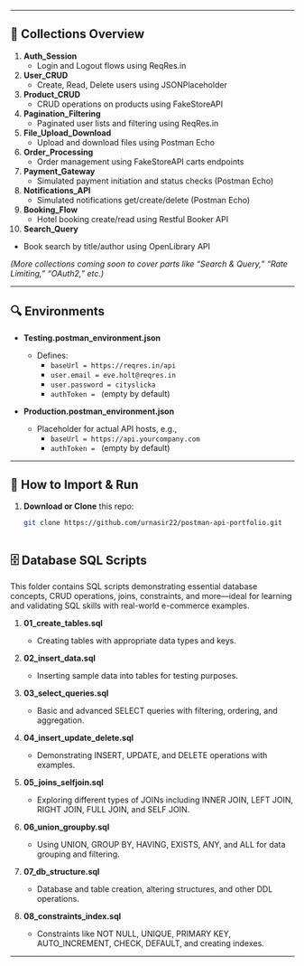 
---

## 🔹 Collections Overview

1. **Auth_Session**  
   - Login and Logout flows using ReqRes.in  
2. **User_CRUD**  
   - Create, Read, Delete users using JSONPlaceholder  
3. **Product_CRUD**  
   - CRUD operations on products using FakeStoreAPI  
4. **Pagination_Filtering**  
   - Paginated user lists and filtering using ReqRes.in  
5. **File_Upload_Download**  
   - Upload and download files using Postman Echo  
6. **Order_Processing**  
   - Order management using FakeStoreAPI carts endpoints  
7. **Payment_Gateway**  
   - Simulated payment initiation and status checks (Postman Echo)  
8. **Notifications_API**  
   - Simulated notifications get/create/delete (Postman Echo)  
9. **Booking_Flow**  
   - Hotel booking create/read using Restful Booker API  
10. **Search_Query**  
   - Book search by title/author using OpenLibrary API  

*(More collections coming soon to cover parts like “Search & Query,” “Rate Limiting,” “OAuth2,” etc.)*

---

## 🔍 Environments

- **Testing.postman_environment.json**  
  - Defines:  
    - `baseUrl = https://reqres.in/api`  
    - `user.email = eve.holt@reqres.in`  
    - `user.password = cityslicka`  
    - `authToken = ` (empty by default)  

- **Production.postman_environment.json**  
  - Placeholder for actual API hosts, e.g.,  
    - `baseUrl = https://api.yourcompany.com`  
    - `authToken = ` (empty by default)

---

## 🚀 How to Import & Run

1. **Download or Clone** this repo:  
   ```bash
   git clone https://github.com/urnasir22/postman-api-portfolio.git



## 🗄️ Database SQL Scripts

This folder contains SQL scripts demonstrating essential database concepts, CRUD operations, joins, constraints, and more—ideal for learning and validating SQL skills with real-world e-commerce examples.

1. **01_create_tables.sql**  
   - Creating tables with appropriate data types and keys.

2. **02_insert_data.sql**  
   - Inserting sample data into tables for testing purposes.

3. **03_select_queries.sql**  
   - Basic and advanced SELECT queries with filtering, ordering, and aggregation.

4. **04_insert_update_delete.sql**  
   - Demonstrating INSERT, UPDATE, and DELETE operations with examples.

5. **05_joins_selfjoin.sql**  
   - Exploring different types of JOINs including INNER JOIN, LEFT JOIN, RIGHT JOIN, FULL JOIN, and SELF JOIN.

6. **06_union_groupby.sql**  
   - Using UNION, GROUP BY, HAVING, EXISTS, ANY, and ALL for data grouping and filtering.

7. **07_db_structure.sql**  
   - Database and table creation, altering structures, and other DDL operations.

8. **08_constraints_index.sql**  
   - Constraints like NOT NULL, UNIQUE, PRIMARY KEY, AUTO_INCREMENT, CHECK, DEFAULT, and creating indexes.

---

